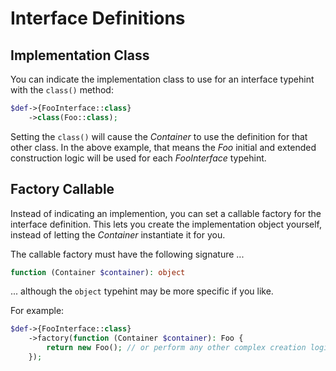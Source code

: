 # Interface Definitions

## Implementation Class

You can indicate the implementation class to use for an interface typehint with
the `class()` method:

```php
$def->{FooInterface::class}
    ->class(Foo::class);
```

Setting the `class()` will cause the _Container_ to use the definition for that
other class. In the above example, that means the _Foo_ initial and extended
construction logic will be used for each _FooInterface_ typehint.

## Factory Callable

Instead of indicating an implemention, you can set a callable factory for the
interface definition. This lets you create the implementation object yourself,
instead of letting the _Container_ instantiate it for you.

The callable factory must have the following signature ...

```php
function (Container $container): object
```

... although the `object` typehint may be more specific if you like.

For example:

```php
$def->{FooInterface::class}
    ->factory(function (Container $container): Foo {
        return new Foo(); // or perform any other complex creation logic
    });
```
